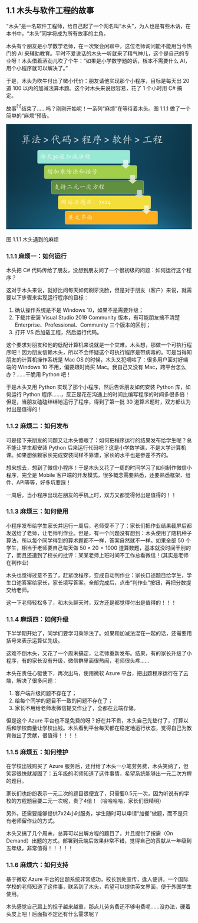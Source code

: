 ## 1.1 木头与软件工程的故事

“木头”是一名软件工程师，给自己起了一个网名叫“木头”，为人也是有些木讷，在本书中，“木头”同学将成为所有故事的主角。

木头有个朋友是小学数学老师，在一次聚会闲聊中，这位老师询问能不能用当今热门的 AI 来辅助教育。平时不爱说话的木头一听就来了精气神儿，这个是自己的专业呀！木头借着酒劲儿吹了个牛：“如果是小学数学题的话，根本不需要什么 AI，用个小程序就可以解决了。”

于是，木头为吹牛付出了微小代价：朋友请他实现那个小程序，目标是每天出 20 道 100 以内的加减法算术题。这个对木头来说很容易，花了 1 个小时用 C# 搞定。

故事$^{[1]}$结束了......吗？刚刚开始呢！一系列“麻烦”在等待着木头。图 1.1.1 做了一个简单的“麻烦”预告。

<img src="img/Slide3.JPG"/>

图 1.1.1 木头遇到的麻烦

### 1.1.1 麻烦一：如何运行

木头把 C# 代码传给了朋友，没想到朋友问了一个很初级的问题：如何运行这个程序？

这对于木头来说，就好比问每天如何刷牙洗脸，但是对于朋友（客户）来说，就需要以下步骤来实现运行程序的目标：
1. 确认操作系统是不是 Windows 10，如果不是需要升级；
2. 下载并安装 Visual Studio 2019 Community 版本，有可能朋友搞不清楚 Enterprise、Professional、Community 三个版本的区别；
3. 打开 VS 后加载工程，然后运行代码。

这个要求对朋友和他的低配计算机来说就是一个灾难。木头想，那做一个可执行程序吧！因为朋友信赖木头，所以不会怀疑这个可执行程序是带病毒的。可是当得知朋友的计算机操作系统是 Mac OS 的时候，木头又犯嘀咕了：很多用户面对好端端的 Windows 10 不用，偏要跟时尚买 Mac。我自己又没有 Mac，跨平台怎么办？......干脆用 Python 吧！

于是木头又用 Python 实现了那个小程序，然后告诉朋友如何安装 Python 库，如何运行 Python 程序......，反正是花在沟通上的时间比编写程序的时间多很多倍！但是，当朋友磕磕绊绊地运行了程序，得到了第一批 30 道算术题时，双方都认为付出是值得的！

### 1.1.2 麻烦二：如何发布

可是接下来朋友的问题又让木头傻眼了：如何把程序运行的结果发布给学生呢？总不能让学生都安装 Python 后来运行代码吧？这是小学数学课，不是大学计算机课。如果想依赖家长完成安装同样不靠谱，家长的水平也是参差不齐的。

想来想去，想到了微信小程序！于是木头又花了一周的时间学习了如何制作微信小程序，完全是 Mobile 客户端的开发模式，很多概念需要熟悉，还要熟悉框架、组件、API等等，好多坑要踩！

一周后，当小程序出现在朋友的手机上时，双方又都觉得付出是值得的！！

### 1.1.3 麻烦三：如何使用

小程序发布给学生家长并运行一周后，老师受不了了：家长们把作业结果截屏后都发送给了老师，让老师判作业。但是，有一个问题没有想到：木头使用了随机种子算法，所以每个同学得到的算术题都不一样，答案自然就不一样。如果全部 50 个学生，相当于老师要自己每天做 $50 \times 20=1000$ 道算数题，基本就没时间干别的了，而且还遭到了校长的批评：某某老师上班时间不工作总看微信！(其实是老师在判作业)

木头也觉得过意不去了，赶紧改程序，变成自动判作业：家长口述题目给学生，学生口述答案给家长，家长填写答案。全部完成后，点击“判作业”按钮，再把分数提交给老师。

这一下老师轻松多了，和木头聊天时，双方还是都觉得付出是值得的！！！

### 1.1.4 麻烦四：如何升级

下半学期开始了，同学们要学习乘除法了。如果和加减法混在一起的话，还需要用括号来表示运算优先级。

这难不倒木头，又花了一个周末搞定，让老师重新发布。结果，有的家长升级了小程序，有的家长没有升级，微信群里面很热闹，老师很头疼......

木头在责任心驱使下，再次出马，使用微软 Azure 平台，把出题程序运行在了云端，解决了很多问题：
1. 客户端升级问题不存在了；
2. 给每个同学的题目不一致的问题不存在了；
3. 家长不用给老师发微信提交作业了，全都在云端存储。

但是这个 Azure 平台也不是免费的呀？好在并不贵，木头自己先垫付了，打算以后和学校商量让学校出钱。木头看到平台每天都在稳定地运行状态，觉得自己为教育做出了贡献，很值得！！！！

### 1.1.5 麻烦五：如何维护

在学校出钱购买了 Azure 服务后，还付给了木头一小笔劳务费，木头笑纳了，但笑容很快就凝固了：五年级的老师知道了这件事情，希望系统能够出一元二次方程的题目。

家长们也纷纷表示一元二次的题目很便宜了，只需要0.5元一次，因为听说有的学校的方程题目要二元一次呢，贵了4倍！（哈哈哈哈，家长们很精明）

另外，还需要能够提供7x24小时服务，学生随时可以申请“加餐”做题，而不是只有老师留作业的方式。

木头又搞了几个周末，总算可以出解方程的题目了，并且提供了按需（On Demand）出题的方式。部署到云端后效果非常不错，觉得自己的贡献从一年级到五年级，非常值得！！！！！

### 1.1.6 麻烦六：如何支持

基于微软 Azure 平台的出题系统非常成功，校长到处宣传，逢人便讲。一个国际学校的老师知道了这件事，联系到了木头，希望可以提供英文界面，便于外国学生使用。

木头感觉自己肩上的担子越来越重，那点儿劳务费还不够电费呢......没办法，硬着头皮上吧！后面指不定还有什么需求呢？



